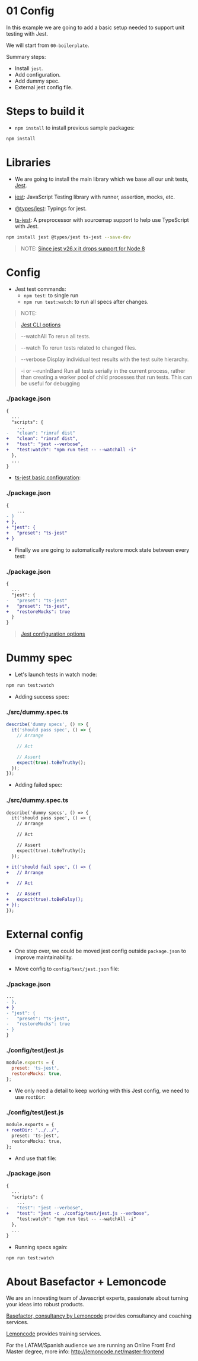 # 01 Config

In this example we are going to add a basic setup needed to support unit testing with Jest.

We will start from `00-boilerplate`.

Summary steps:

- Install `jest`.
- Add configuration.
- Add dummy spec.
- External jest config file.

# Steps to build it

- `npm install` to install previous sample packages:

```bash
npm install
```

# Libraries

- We are going to install the main library which we base all our unit tests, [Jest](https://facebook.github.io/jest/en/).

- [jest](https://github.com/facebook/jest): JavaScript Testing library with runner, assertion, mocks, etc.
- [@types/jest](https://github.com/DefinitelyTyped/DefinitelyTyped/tree/df38f202a0185eadfb6012e47dd91f8975eb6151/types/jest): Typings for jest.
- [ts-jest](https://github.com/kulshekhar/ts-jest): A preprocessor with sourcemap support to help use TypeScript with Jest.

```bash
npm install jest @types/jest ts-jest --save-dev
```

> NOTE: [Since jest v26.x it drops support for Node 8](https://github.com/facebook/jest/releases/tag/v26.0.0)

# Config

- Jest test commands:
  - `npm test`: to single run
  - `npm run test:watch`: to run all specs after changes.

> NOTE:

> [Jest CLI options](https://facebook.github.io/jest/docs/en/cli.html#options)

> --watchAll To rerun all tests.

> --watch To rerun tests related to changed files.

> --verbose Display individual test results with the test suite hierarchy.

> -i or --runInBand Run all tests serially in the current process, rather than creating a worker pool of child processes that run tests. This can be useful for debugging

### ./package.json

```diff
{
  ...
  "scripts": {
    ...
-   "clean": "rimraf dist"
+   "clean": "rimraf dist",
+   "test": "jest --verbose",
+   "test:watch": "npm run test -- --watchAll -i"
  },
  ...
}
```

- [ts-jest basic configuration](https://kulshekhar.github.io/ts-jest/user/config/#basic-usage):

### ./package.json

```diff
{
    ...
- }
+ },
+ "jest": {
+   "preset": "ts-jest"
+ }
```

- Finally we are going to automatically restore mock state between every test:

### ./package.json

```diff
{
  ...
  "jest": {
-   "preset": "ts-jest"
+   "preset": "ts-jest",
+   "restoreMocks": true
  }
}
```

> [Jest configuration options](https://facebook.github.io/jest/docs/en/configuration.html#options)

# Dummy spec

- Let's launch tests in watch mode:

```bash
npm run test:watch
```

- Adding success spec:

### ./src/dummy.spec.ts

```javascript
describe('dummy specs', () => {
  it('should pass spec', () => {
    // Arrange

    // Act

    // Assert
    expect(true).toBeTruthy();
  });
});
```

- Adding failed spec:

### ./src/dummy.spec.ts

```diff
describe('dummy specs', () => {
  it('should pass spec', () => {
    // Arrange

    // Act

    // Assert
    expect(true).toBeTruthy();
  });

+ it('should fail spec', () => {
+   // Arrange

+   // Act

+   // Assert
+   expect(true).toBeFalsy();
+ });
});
```

# External config

- One step over, we could be moved jest config outside `package.json` to improve maintainability.

- Move config to `config/test/jest.json` file:

### ./package.json

```diff
...
- },
+ }
- "jest": {
-   "preset": "ts-jest",
-   "restoreMocks": true
- }
}

```

### ./config/test/jest.js

```js
module.exports = {
  preset: 'ts-jest',
  restoreMocks: true,
};
```

- We only need a detail to keep working with this Jest config, we need to use `rootDir`:

### ./config/test/jest.js

```diff
module.exports = {
+ rootDir: '../../',
  preset: 'ts-jest',
  restoreMocks: true,
};


```

- And use that file:

### ./package.json

```diff
{
  ...
  "scripts": {
    ...
-   "test": "jest --verbose",
+   "test": "jest -c ./config/test/jest.js --verbose",
    "test:watch": "npm run test -- --watchAll -i"
  },
  ...
}
```

- Running specs again:

```bash
npm run test:watch
```

# About Basefactor + Lemoncode

We are an innovating team of Javascript experts, passionate about turning your ideas into robust products.

[Basefactor, consultancy by Lemoncode](http://www.basefactor.com) provides consultancy and coaching services.

[Lemoncode](http://lemoncode.net/services/en/#en-home) provides training services.

For the LATAM/Spanish audience we are running an Online Front End Master degree, more info: http://lemoncode.net/master-frontend
